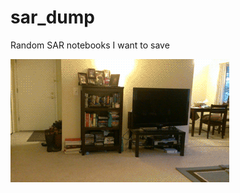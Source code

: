 # sar_dump
Random SAR notebooks I want to save

![drift king](https://github.com/tlberglund/animated-gifs/raw/master/dog-running-in-circles.gif)

